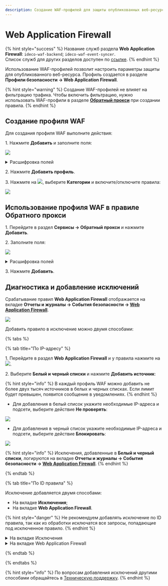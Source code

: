 ```yaml
---
description: Создание WAF-профилей для защиты опубликованных веб-ресурсов от атак.
---
```


# Web Application Firewall

{% hint style="success" %}
Название служб раздела **Web Application Firewall**: `ideco-waf-backend`; `ideco-waf-event-syncer`.\
Список служб для других разделов доступен по [ссылке](/settings/server-management/terminal/README.md).
{% endhint %}

Использование WAF-профилей позволит настроить параметры защиты для опубликованного веб-ресурса. Профиль создается в разделе **Профили безопасности -> Web Application Firewall**.

{% hint style="warning" %}
Создание WAF-профилей не влияет на фильтрацию трафика. Чтобы включить фильтрацию, нужно использовать WAF-профили в разделе **[Обратный прокси](/settings/services/reverse-proxy.md)** при создании правила.
{% endhint %}

## Создание профиля WAF

Для создания профиля WAF выполните действия:

1\. Нажмите **Добавить** и заполните поля:

![](/.gitbook/assets/waf-profiles2.png)

<details>

<summary>Расшифровка полей</summary>

* **Hазвание** - введите название профиля;
* **Комментарий** - введите пояснение для профиля;
* **Режим работы**:
    * **Обнаружение и блокировка** - подозрительные запросы будут блокироваться и логироваться WAF;
    * **Только обнаружение** - подозрительные запросы будут логироваться WAF, но не будут блокироваться;
* **Дополнительные настройки**:
    * **Скрывать HTTP-заголовок Server** - позволяет скрыть данные, идентифицирующие сервер.

</details>

2\. Нажмите **Добавить профиль**.

3\. Нажмите на ![](/.gitbook/assets/icon-edit.png), выберите **Категории** и включите/отключите правила:

![](/.gitbook/assets/waf-profiles3.png)

## Использование профиля WAF в правиле Обратного прокси

1\. Перейдите в раздел **Сервисы -> Обратный прокси** и нажмите **Добавить**.

2\. Заполните поля:

![](/.gitbook/assets/reverse-proxy10.png)

<details>

<summary>Расшифровка полей</summary>

* **Запрашиваемый адрес в интернете** - введите IP-адрес, доменное имя или URL, который будет запрашиваться пользователями. Для добавления дополнительных адресов нажмите кнопку **Добавить адрес**;
* **Адрес web-cервера в локальной сети** - введите IP-адрес из локальной сети, на который будут перенаправляться пользователи;
* **Протокол** - выбранный протокол используется для всех адресов в правиле;
* **Адрес web-сервера в локальной сети** - адрес, на который будут перенаправлены запросы;
* **Путь** - поле необязательное и используется для всех адресов;
* **Перенаправлять HTTP-запросы на HTTPS** - включите настройку, если ваш сайт работает только по протоколу HTTPS, но при этом вы не хотите терять посетителей, обратившихся к вашему сайту по HTTP;
* **Профиль WAF** - выберите созданный ранее профиль WAF;
* **Передавать web-серверу реальный IP-адрес клиента** - включите настройку, если нужно, чтобы публичный IP-адрес клиента при обратном проксировании не заменялся на адрес NGFW.

</details>

3\. Нажмите **Добавить**.

## Диагностика и добавление исключений

Срабатывание правил **Web Application Firewall** отображается на вкладке **Отчеты и журналы -> События безопасности -> [Web Application Firewall](/settings/reports/security-events.md#web-application-firewall)**.

![](/.gitbook/assets/security-events2.png)

Добавить правило в исключение можно двумя способами:

{% tabs %}

{% tab title="По IP-адресу" %}

1\. Перейдите в раздел **Web Application Firewall** и у правила нажмите на ![](/.gitbook/assets/icon-edit.png).

2\. Выберите **Белый и черный списки** и нажмите **Добавить источник**:

{% hint style="info" %}
В каждый профиль WAF можно добавить не более двух тысяч источников в белых и черных списках.
Если лимит будет превышен, появится сообщение в уведомлениях.
{% endhint %}

* Для добавления в белый список укажите необходимые IP-адреса и подсети, выберите действие **Не проверять**:

![](/.gitbook/assets/waf-profiles5.png)

* Для добавления в черный список укажите необходимые IP-адреса и подсети, выберите действие **Блокировать**:

![](/.gitbook/assets/waf-profiles6.png)

{% hint style="info" %}
Исключения, добавленные в **Белый и черный списки**, логируются на вкладке **Отчеты и журналы -> События безопасности -> [Web Application Firewall](/settings/reports/security-events.md#web-application-firewall)**.
{% endhint %}

{% endtab %}

{% tab title="По ID правила" %}

Исключение добавляется двумя способами:

* На вкладке **Исключения**;
* На вкладке **Web Application Firewall**.

{% hint style="danger" %}
Не рекомендуем добавлять исключение по ID правила, так как из обработки исключатся все запросы, попадающие под исключенное правило.
{% endhint %}

<details>

<summary>На вкладке Исключения</summary>

1\. Перейдите в раздел **Web Application Firewall**, у правила нажмите на ![](/.gitbook/assets/icon-edit.png) и выберите **Исключения**.

2\. Нажмите **Добавить исключение** и укажите ID правила.

ID правила находится в журнале срабатывания правил на вкладке **Отчеты и журналы -> События безопасности -> [Web Application Firewall](/settings/reports/security-events.md#web-application-firewall)**.

</details>

<details>

<summary>На вкладке Web Application Firewall</summary>

1\. Перейдите на вкладку **Отчеты и журналы -> События безопасности -> Web Application Firewall**.

2\. Нажмите на ![](/.gitbook/assets/icon-lock.png) в столбце ID правила.

</details>

{% endtab %}

{% endtabs %}

{% hint style="info" %}
По вопросам добавления исключений другими способами обращайтесь в [Техническую поддержку](/general/technical-support.md).
{% endhint %}